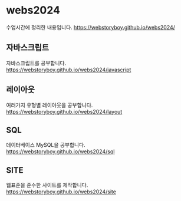 # webs2024
수업시간에 정리한 내용입니다. 
https://webstoryboy.github.io/webs2024/

## 자바스크립트
자바스크립트를 공부합니다. 
https://webstoryboy.github.io/webs2024/javascript

## 레이아웃
여러가지 유형별 레이아웃을 공부합니다. 
https://webstoryboy.github.io/webs2024/layout

## SQL
데이터베이스 MySQL을 공부합니다. 
https://webstoryboy.github.io/webs2024/sql

## SITE
웹표준을 준수한 사이트를 제작합니다. 
https://webstoryboy.github.io/webs2024/site
